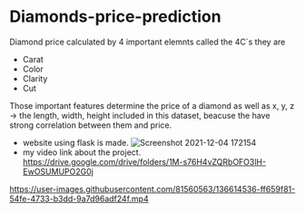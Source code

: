 # Diamonds-price-prediction
Diamond price calculated by 4 important elemnts called the 4C\`s they are
- Carat
- Color
- Clarity
- Cut

Those important features determine the price of a diamond as well as x, y, z -> the length, width, height included in this dataset,
beacuse the have strong correlation between them and price.

* website using flask is made.
![Screenshot 2021-12-04 172154](https://user-images.githubusercontent.com/81560563/144714957-8f03aed9-5bc5-44c4-a0d5-8a7956178271.jpg)
* my video link about the project.
https://drive.google.com/drive/folders/1M-s76H4vZQRbOFO3lH-EwOSUMUPO2G0j

https://user-images.githubusercontent.com/81560563/136614536-ff659f81-54fe-4733-b3dd-9a7d96adf24f.mp4


